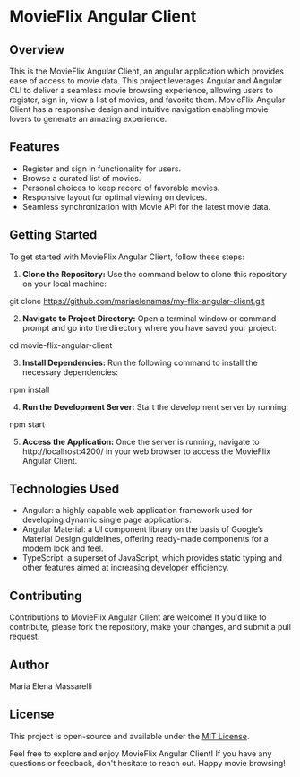 # MovieFlix Angular Client

## Overview

This is the MovieFlix Angular Client, an angular application which provides ease of access to movie data. This project leverages Angular and Angular CLI to deliver a seamless movie browsing experience, allowing users to register, sign in, view a list of movies, and favorite them.  MovieFlix Angular Client has a responsive design and intuitive navigation enabling movie lovers to generate an amazing experience.

## Features

- Register and sign in functionality for users.
- Browse a curated list of movies.
- Personal choices to keep record of favorable movies.
- Responsive layout for optimal viewing on devices.
- Seamless synchronization with Movie API for the latest movie data.

## Getting Started

To get started with MovieFlix Angular Client, follow these steps:

1. **Clone the Repository:** Use the command below to clone this repository on your local machine:

git clone https://github.com/mariaelenamas/my-flix-angular-client.git

2. **Navigate to Project Directory:** Open a terminal window or command prompt and go into the directory where you have saved your project:

cd movie-flix-angular-client

3. **Install Dependencies:** Run the following command to install the necessary dependencies:

npm install

4. **Run the Development Server:** Start the development server by running:

npm start

5. **Access the Application:** Once the server is running, navigate to http://localhost:4200/ in your web browser to access the MovieFlix Angular Client.

## Technologies Used
- Angular: a highly capable web application framework used for developing dynamic single page applications.
- Angular Material: a UI component library on the basis of Google’s Material Design guidelines, offering ready-made components for a modern look and feel.
- TypeScript: a superset of JavaScript, which provides static typing and other features aimed at increasing developer efficiency.

## Contributing

Contributions to MovieFlix Angular Client are welcome! If you'd like to contribute, please fork the repository, make your changes, and submit a pull request.

## Author

Maria Elena Massarelli

## License

This project is open-source and available under the [MIT License](LICENSE).

Feel free to explore and enjoy MovieFlix Angular Client! If you have any questions or feedback, don't hesitate to reach out. Happy movie browsing!